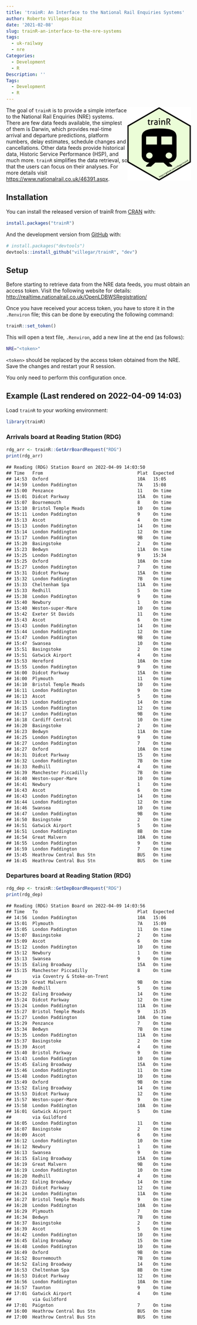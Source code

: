 ```yaml
---
title: 'trainR: An Interface to the National Rail Enquiries Systems'
author: Roberto Villegas-Diaz
date: '2021-02-08'
slug: trainR-an-interface-to-the-nre-systems
tags:
  - uk-railway
  - nre
Categories:
  - Development
  - R
Description: ''
Tags:
  - Development
  - R
---
```


<img src="https://raw.githubusercontent.com/villegar/trainR/main/inst/images/logo.png" alt="logo" align="right" height=200px/>

The goal of `trainR` is to provide a simple interface to the 
National Rail Enquiries (NRE) systems. There are few data feeds 
available, the simplest of them is Darwin, which provides real-time 
arrival and departure predictions, platform numbers, delay estimates, 
schedule changes and cancellations. Other data feeds provide historical 
data, Historic Service Performance (HSP), and much more. `trainR` 
simplifies the data retrieval, so that the users can focus on their 
analyses. For more details visit 
https://www.nationalrail.co.uk/46391.aspx.

## Installation

You can install the released version of trainR from [CRAN](https://CRAN.R-project.org) with:

``` r
install.packages("trainR")
```

And the development version from [GitHub](https://github.com/) with:

``` r
# install.packages("devtools")
devtools::install_github("villegar/trainR", "dev")
```

## Setup
Before starting to retrieve data from the NRE data feeds, you must obtain an access token. 
Visit the following website for details: http://realtime.nationalrail.co.uk/OpenLDBWSRegistration/

Once you have received your access token, you have to store it in the `.Renviron` file; this can be 
done by executing the following command:


```r
trainR::set_token()
```

This will open a text file, `.Renviron`, add a new line at the end (as follows):

```bash
NRE="<token>"
```

`<token>` should be replaced by the access token obtained from the NRE. Save the changes and restart 
your R session.

You only need to perform this configuration once.

## Example (Last rendered on 2022-04-09 14:03)

Load `trainR` to your working environment:

```r
library(trainR)
```

### Arrivals board at Reading Station (RDG)


```r
rdg_arr <- trainR::GetArrBoardRequest("RDG")
print(rdg_arr)
```

```
## Reading (RDG) Station Board on 2022-04-09 14:03:50
## Time   From                                    Plat  Expected
## 14:53  Oxford                                  10A   15:05
## 14:59  London Paddington                       7A    15:08
## 15:00  Penzance                                11    On time
## 15:01  Didcot Parkway                          15A   On time
## 15:07  Bournemouth                             8     On time
## 15:10  Bristol Temple Meads                    10    On time
## 15:11  London Paddington                       9     On time
## 15:13  Ascot                                   4     On time
## 15:13  London Paddington                       14    On time
## 15:14  London Paddington                       12    On time
## 15:17  London Paddington                       9B    On time
## 15:20  Basingstoke                             2     On time
## 15:23  Bedwyn                                  11A   On time
## 15:25  London Paddington                       9     15:34
## 15:25  Oxford                                  10A   On time
## 15:27  London Paddington                       7     On time
## 15:31  Didcot Parkway                          15A   On time
## 15:32  London Paddington                       7B    On time
## 15:33  Cheltenham Spa                          11A   On time
## 15:33  Redhill                                 5     On time
## 15:38  London Paddington                       9     On time
## 15:40  Newbury                                 1     On time
## 15:40  Weston-super-Mare                       10    On time
## 15:42  Exeter St Davids                        11    On time
## 15:43  Ascot                                   6     On time
## 15:43  London Paddington                       14    On time
## 15:44  London Paddington                       12    On time
## 15:47  London Paddington                       9B    On time
## 15:47  Swansea                                 10    On time
## 15:51  Basingstoke                             2     On time
## 15:51  Gatwick Airport                         4     On time
## 15:53  Hereford                                10A   On time
## 15:55  London Paddington                       9     On time
## 16:00  Didcot Parkway                          15A   On time
## 16:00  Plymouth                                11    On time
## 16:10  Bristol Temple Meads                    10    On time
## 16:11  London Paddington                       9     On time
## 16:13  Ascot                                   5     On time
## 16:13  London Paddington                       14    On time
## 16:15  London Paddington                       12    On time
## 16:17  London Paddington                       9B    On time
## 16:18  Cardiff Central                         10    On time
## 16:20  Basingstoke                             2     On time
## 16:23  Bedwyn                                  11A   On time
## 16:25  London Paddington                       9     On time
## 16:27  London Paddington                       7     On time
## 16:27  Oxford                                  10A   On time
## 16:31  Didcot Parkway                          15    On time
## 16:32  London Paddington                       7B    On time
## 16:33  Redhill                                 4     On time
## 16:39  Manchester Piccadilly                   7B    On time
## 16:40  Weston-super-Mare                       10    On time
## 16:41  Newbury                                 1     On time
## 16:43  Ascot                                   6     On time
## 16:43  London Paddington                       14    On time
## 16:44  London Paddington                       12    On time
## 16:46  Swansea                                 10    On time
## 16:47  London Paddington                       9B    On time
## 16:50  Basingstoke                             2     On time
## 16:51  Gatwick Airport                         5     On time
## 16:51  London Paddington                       8B    On time
## 16:54  Great Malvern                           10A   On time
## 16:55  London Paddington                       9     On time
## 16:59  London Paddington                       7     On time
## 15:45  Heathrow Central Bus Stn                BUS   On time
## 16:45  Heathrow Central Bus Stn                BUS   On time
```

### Departures board at Reading Station (RDG)


```r
rdg_dep <- trainR::GetDepBoardRequest("RDG")
print(rdg_dep)
```

```
## Reading (RDG) Station Board on 2022-04-09 14:03:56
## Time   To                                      Plat  Expected
## 14:56  London Paddington                       10A   15:06
## 15:01  Plymouth                                7A    15:09
## 15:05  London Paddington                       11    On time
## 15:07  Basingstoke                             2     On time
## 15:09  Ascot                                   6     On time
## 15:12  London Paddington                       10    On time
## 15:12  Newbury                                 1     On time
## 15:13  Swansea                                 9     On time
## 15:15  Ealing Broadway                         15A   On time
## 15:15  Manchester Piccadilly                   8     On time
##        via Coventry & Stoke-on-Trent           
## 15:19  Great Malvern                           9B    On time
## 15:20  Redhill                                 5     On time
## 15:22  Ealing Broadway                         14    On time
## 15:24  Didcot Parkway                          12    On time
## 15:24  London Paddington                       11A   On time
## 15:27  Bristol Temple Meads                    9     15:35
## 15:27  London Paddington                       10A   On time
## 15:29  Penzance                                7     On time
## 15:34  Bedwyn                                  7B    On time
## 15:35  London Paddington                       11A   On time
## 15:37  Basingstoke                             2     On time
## 15:39  Ascot                                   4     On time
## 15:40  Bristol Parkway                         9     On time
## 15:43  London Paddington                       10    On time
## 15:45  Ealing Broadway                         15A   On time
## 15:46  London Paddington                       11    On time
## 15:48  London Paddington                       10    On time
## 15:49  Oxford                                  9B    On time
## 15:52  Ealing Broadway                         14    On time
## 15:53  Didcot Parkway                          12    On time
## 15:57  Weston-super-Mare                       9     On time
## 15:58  London Paddington                       10A   On time
## 16:01  Gatwick Airport                         5     On time
##        via Guildford                           
## 16:05  London Paddington                       11    On time
## 16:07  Basingstoke                             2     On time
## 16:09  Ascot                                   6     On time
## 16:12  London Paddington                       10    On time
## 16:12  Newbury                                 1     On time
## 16:13  Swansea                                 9     On time
## 16:15  Ealing Broadway                         15A   On time
## 16:19  Great Malvern                           9B    On time
## 16:19  London Paddington                       10    On time
## 16:20  Redhill                                 4     On time
## 16:22  Ealing Broadway                         14    On time
## 16:23  Didcot Parkway                          12    On time
## 16:24  London Paddington                       11A   On time
## 16:27  Bristol Temple Meads                    9     On time
## 16:28  London Paddington                       10A   On time
## 16:29  Plymouth                                7     On time
## 16:34  Bedwyn                                  7B    On time
## 16:37  Basingstoke                             2     On time
## 16:39  Ascot                                   5     On time
## 16:42  London Paddington                       10    On time
## 16:45  Ealing Broadway                         15    On time
## 16:48  London Paddington                       10    On time
## 16:49  Oxford                                  9B    On time
## 16:52  Bournemouth                             7B    On time
## 16:52  Ealing Broadway                         14    On time
## 16:53  Cheltenham Spa                          8B    On time
## 16:53  Didcot Parkway                          12    On time
## 16:56  London Paddington                       10A   On time
## 16:57  Taunton                                 9     On time
## 17:01  Gatwick Airport                         4     On time
##        via Guildford                           
## 17:01  Paignton                                7     On time
## 16:00  Heathrow Central Bus Stn                BUS   On time
## 17:00  Heathrow Central Bus Stn                BUS   On time
```
